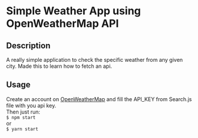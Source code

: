 # Simple Weather App using OpenWeatherMap API
## Description
A really simple application to check the specific weather from any given city.
Made this to learn how to fetch an api.

## Usage
Create an account on [OpenWeatherMap](https://openweathermap.org/) and fill the API_KEY from Search.js file with you api key. <br>
Then just run: <br>
`$ npm start` <br>
or <br>
`$ yarn start` <br>
